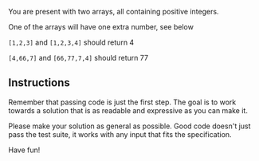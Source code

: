 You are present with two arrays, all containing positive integers.

One of the arrays will have one extra number, see below

`[1,2,3]` and `[1,2,3,4]` should return 4

`[4,66,7]` and `[66,77,7,4]` should return 77

## Instructions

Remember that passing code is just the first step. The goal is to work
towards a solution that is as readable and expressive as you can make
it.

Please make your solution as general as possible. Good code doesn't just
pass the test suite, it works with any input that fits the
specification.

Have fun!
